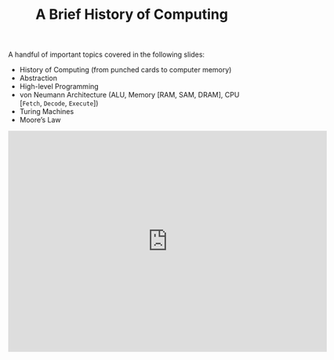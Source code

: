 ﻿---
# Posts need to have the `post` layout
layout: post

# The title of your post
title: A Brief History of Computing

# (Optional) Write a short (~150 characters) description of each blog post.
# This description is used to preview the page on search engines, social media, etc.
description: >
   The importance of computing in *computer* science  

# (Optional) Link to an image that represents your blog post.
# The aspect ratio should be ~16:9.
image: /assets/img/default.jpg

# You can hide the description and/or image from the output
# (only visible to search engines) by setting:
# hide_description: true
# hide_image: true

# (Optional) Each post can have zero or more categories, and zero or more tags.
# The difference is that categories will be part of the URL, while tags will not.
# E.g. the URL of this post is <site.baseurl>/hydejack/2017/11/23/example-content/
categories: [CS 101]
tags: []
# If you want a category or tag to have its own page,
# check out `_featured_categories` and `_featured_tags` respectively.
---

A handful of important topics covered in the following slides: 
- History of Computing (from punched cards to computer memory)
- Abstraction
- High-level Programming
- von Neumann Architecture (ALU, Memory [RAM, SAM, DRAM], CPU [`Fetch`, `Decode`, `Execute`])
- Turing Machines
- Moore’s Law

<iframe src="https://docs.google.com/presentation/d/e/2PACX-1vR4vefC5ysQkfxqiI15wGdgnDlRr2TztofhFUn64nuT32q-xYYe2caL7NwC_5yDDJy7SRFdpN9NgWz8/embed?start=false&loop=false&delayms=3000" frameborder="0" width="650" height="450" allowfullscreen="true" mozallowfullscreen="true" webkitallowfullscreen="true"></iframe>